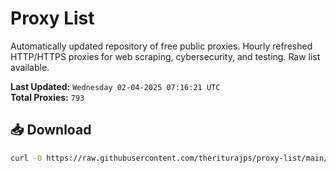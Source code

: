 # Proxy List

Automatically updated repository of free public proxies. Hourly refreshed HTTP/HTTPS proxies for web scraping, cybersecurity, and testing. Raw list available.

**Last Updated:** `Wednesday 02-04-2025 07:16:21 UTC`  
**Total Proxies:** `793`

## 📥 Download
```bash
curl -O https://raw.githubusercontent.com/theriturajps/proxy-list/main/proxies.txt
